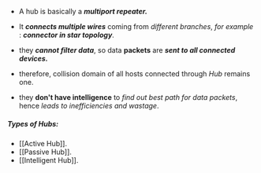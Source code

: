 
- A hub is basically a ***multiport repeater.***

- It ***connects multiple wires*** coming from *different  branches*,
	 *for example* : ***connector in star topology***.

- they ***cannot filter data***, so data **packets** are ***sent to all connected devices.***

- therefore, collision domain of all hosts connected through *Hub* remains one.

- they **don't have intelligence** to *find out best path for data packets*, hence *leads to inefficiencies and wastage*.

##### Types of Hubs:

- [[Active Hub]].
- [[Passive Hub]].
- [[Intelligent Hub]].